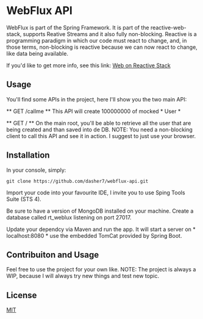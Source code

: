 # WebFlux API

WebFlux is part of the Spring Framework. It is part of the reactive-web-stack, supports Reative Streams and it also fully non-blocking.
Reactive is a programming paradigm in which our code must react to change, and, in those terms, non-blocking is reactive
because we can now react to change, like data being available.

If you'd like to get more info, see this link: [Web on Reactive Stack](https://docs.spring.io/spring/docs/current/spring-framework-reference/web-reactive.html)

## Usage

You'll find some APIs in the project, here I'll show you the two main API:

** GET /callme **
This API will create 100000000 of mocked * User *

** GET / **
On the main root, you'll be able to retrieve all the user that are being created and than saved into de DB.
NOTE: You need a non-blocking client to call this API and see it in action. I suggest to just use your browser.

## Installation

In your console, simply:

``` git clone https://github.com/dasher7/webflux-api.git ```

Import your code into your favourite IDE, I invite you to use Sping Tools Suite (STS 4).

Be sure to have a version of MongoDB installed on your machine.
Create a database called rt_weblux listening on port 27017.

Update your dependcy via Maven and run the app.
It will start a server on * localhost:8080 * use the embedded TomCat provided by Spring Boot.

## Contribuiton and Usage

Feel free to use the project for your own like.
NOTE: The project is always a WIP, because I will always try new things and test new topic.

## License

[MIT](https://choosealicense.com/licenses/mit/)


